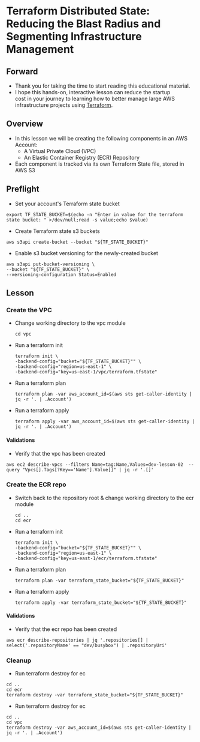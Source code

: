 # Terraform Distributed State: Reducing the Blast Radius and Segmenting Infrastructure Management

## Forward

- Thank you for taking the time to start reading this educational material.
- I hope this hands-on, interactive lesson can reduce the startup \
  cost in your journey to learning how to better manage large AWS \
  infrastructure projects using [Terraform](https://www.terraform.io).

## Overview

- In this lesson we will be creating the following components in an AWS Account:
  - A Virtual Private Cloud (VPC)
  - An Elastic Container Registry (ECR) Repository
- Each component is tracked via its own Terraform State file, stored in AWS S3

## Preflight

* Set your account's Terraform state bucket
```shell
export TF_STATE_BUCKET=$(echo -n "Enter in value for the terraform state bucket: " >/dev/null;read -s value;echo $value)
```
* Create Terraform state s3 buckets
```shell
aws s3api create-bucket --bucket "${TF_STATE_BUCKET}"
```
* Enable s3 bucket versioning for the newly-created bucket
```shell
aws s3api put-bucket-versioning \
--bucket "${TF_STATE_BUCKET}" \
--versioning-configuration Status=Enabled
```

## Lesson

### Create the VPC

* Change working directory to the vpc module
  ```shell
  cd vpc
  ```
* Run a terraform init
  ```shell
  terraform init \
  -backend-config="bucket="${TF_STATE_BUCKET}"" \
  -backend-config="region=us-east-1" \
  -backend-config="key=us-east-1/vpc/terraform.tfstate"
  ```
* Run a terraform plan
  ```shell
  terraform plan -var aws_account_id=$(aws sts get-caller-identity | jq -r '. | .Account')
  ```
* Run a terraform apply
  ```shell
  terraform apply -var aws_account_id=$(aws sts get-caller-identity | jq -r '. | .Account')
  ```

#### Validations

* Verify that the vpc has been created
```shell
aws ec2 describe-vpcs --filters Name=tag:Name,Values=dev-lesson-02  --query "Vpcs[].Tags[?Key=='Name'].Value[]" | jq -r '.[]'
```

### Create the ECR repo

* Switch back to the repository root & change working directory to the ecr module
  ```shell
  cd ..
  cd ecr
  ```
* Run a terraform init
  ```shell
  terraform init \
  -backend-config="bucket="${TF_STATE_BUCKET}"" \
  -backend-config="region=us-east-1" \
  -backend-config="key=us-east-1/ecr/terraform.tfstate"
  ```
* Run a terraform plan
  ```shell
  terraform plan -var terraform_state_bucket="${TF_STATE_BUCKET}"
  ```
* Run a terraform apply
  ```shell
  terraform apply -var terraform_state_bucket="${TF_STATE_BUCKET}"
  ```

#### Validations

* Verify that the ecr repo has been created
```shell
aws ecr describe-repositories | jq '.repositories[] | select('.repositoryName' == "dev/busybox") | .repositoryUri'
```

### Cleanup

* Run terraform destroy for ec
```shell
cd ..
cd ecr
terraform destroy -var terraform_state_bucket="${TF_STATE_BUCKET}"
```
* Run terraform destroy for ec
```shell
cd ..
cd vpc
terraform destroy -var aws_account_id=$(aws sts get-caller-identity | jq -r '. | .Account')
```